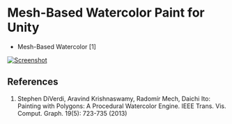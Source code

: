 Mesh-Based Watercolor Paint for Unity
====================
* Mesh-Based Watercolor [1]

[![Screenshot](http://i.vimeocdn.com/video/500090820_640.jpg)](https://vimeo.com/114418780)

## References
 1. Stephen DiVerdi, Aravind Krishnaswamy, Radomír Mech, Daichi Ito: Painting with Polygons: A Procedural Watercolor Engine. IEEE Trans. Vis. Comput. Graph. 19(5): 723-735 (2013)
